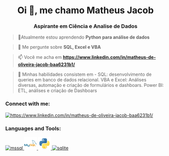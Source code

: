 <h1 align="center">Oi 👋, me chamo Matheus Jacob</h1>
<h3 align="center">Aspirante em Ciência e Analise de Dados</h3>

>🌱Atualmente estou aprendendo **Python para análise de dados**

>💬 Me pergunte sobre **SQL, Excel e VBA**

>📫 Você me acha em **https://www.linkedin.com/in/matheus-de-oliveira-jacob-baa6231b1/**

>📄 Minhas habilidades consistem em - SQL: desenvolvimento de queries em banco de dados relacional. VBA e Excel: Análises diversas, automação e criação de formulários e dashboars. Power BI: ETL, análises e criação de Dashboars

<h3 align="left">Connect with me:</h3>
<p align="left">
<a href="https://linkedin.com/in/https://www.linkedin.com/in/matheus-de-oliveira-jacob-baa6231b1/" target="blank"><img align="center" src="https://raw.githubusercontent.com/rahuldkjain/github-profile-readme-generator/master/src/images/icons/Social/linked-in-alt.svg" alt="https://www.linkedin.com/in/matheus-de-oliveira-jacob-baa6231b1/" height="30" width="40" /></a>
</p>

<h3 align="left">Languages and Tools:</h3>
<p align="left"> <a href="https://www.microsoft.com/en-us/sql-server" target="_blank" rel="noreferrer"> <img src="https://www.svgrepo.com/show/303229/microsoft-sql-server-logo.svg" alt="mssql" width="40" height="40"/> </a> <a href="https://www.mysql.com/" target="_blank" rel="noreferrer"> <img src="https://raw.githubusercontent.com/devicons/devicon/master/icons/mysql/mysql-original-wordmark.svg" alt="mysql" width="40" height="40"/> </a> <a href="https://www.python.org" target="_blank" rel="noreferrer"> <img src="https://raw.githubusercontent.com/devicons/devicon/master/icons/python/python-original.svg" alt="python" width="40" height="40"/> </a> <a href="https://www.sqlite.org/" target="_blank" rel="noreferrer"> <img src="https://www.vectorlogo.zone/logos/sqlite/sqlite-icon.svg" alt="sqlite" width="40" height="40"/> </a> </p>

